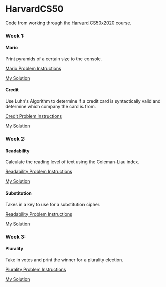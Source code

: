 # HarvardCS50
Code from working through the [Harvard CS50x2020](https://online-learning.harvard.edu/course/cs50-introduction-computer-science?delta=0) course.

### Week 1:
#### Mario
Print pyramids of a certain size to the console.

[Mario Problem Instructions](https://cs50.harvard.edu/x/2021/psets/1/mario/more/)

[My Solution](https://github.com/JemCopeCodes/HarvardCS50/blob/main/Week1/mario.c)
#### Credit
Use Luhn's Algorithm to determine if a credit card is syntactically valid and determine which company the card is from.

[Credit Problem Instructions](https://cs50.harvard.edu/x/2021/psets/1/credit/)

[My Solution](https://github.com/JemCopeCodes/HarvardCS50/blob/main/Week1/credit.c)

### Week 2:
#### Readability
Calculate the reading level of text using the Coleman-Liau index.

[Readability Problem Instructions](https://cs50.harvard.edu/x/2021/psets/2/readability/#:~:text=check50%20cs50/problems/2021/x/readability)

[My Solution](https://github.com/JemCopeCodes/HarvardCS50/blob/main/Week2/readability.c)
#### Substitution
Takes in a key to use for a substitution cipher.

[Readability Problem Instructions](https://cs50.harvard.edu/x/2021/psets/2/substitution/)

[My Solution](https://github.com/JemCopeCodes/HarvardCS50/blob/main/Week2/substitution.c)

### Week 3:
#### Plurality
Take in votes and print the winner for a plurality election.

[Plurality Problem Instructions](https://cs50.harvard.edu/x/2021/psets/3/plurality/)

[My Solution](https://github.com/JemCopeCodes/HarvardCS50/blob/main/Week3/plurality.c)
